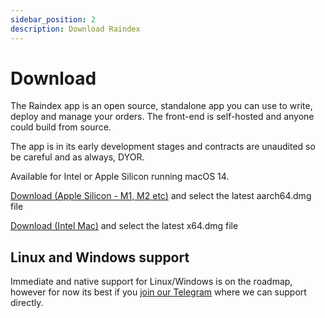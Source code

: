 ```yaml
---
sidebar_position: 2
description: Download Raindex
---
```

# Download

The Raindex app is an open source, standalone app you can use to write, deploy and manage your orders. The front-end is self-hosted and anyone could build from source. 

The app is in its early development stages and contracts are unaudited so be careful and as always, DYOR.

Available for Intel or Apple Silicon running macOS 14.

[Download (Apple Silicon - M1, M2 etc)](https://github.com/rainlanguage/rain.orderbook/releases) and select the latest aarch64.dmg file

[Download (Intel Mac)](https://github.com/rainlanguage/rain.orderbook/releases/) and select the latest x64.dmg file

## Linux and Windows support

Immediate and native support for Linux/Windows is on the roadmap, however for now its best if you [join our Telegram](https://t.me/+w4mJbCT6IfI2YTU0) where we can support directly.
